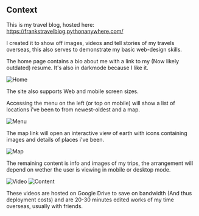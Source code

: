 ## Context 
This is my travel blog, hosted here: https://frankstravelblog.pythonanywhere.com/

I created it to show off images, videos and tell stories of my travels overseas, this also serves to demonstrate my basic web-design skills.

The home page contains a bio about me with a link to my (Now likely outdated) resume. It's also in darkmode because I like it.



![Home](https://user-images.githubusercontent.com/42459707/112563135-e4026700-8e2c-11eb-8376-28cdabac503d.PNG)

The site also supports Web and mobile screen sizes.



Accessing the menu on the left (or top on mobile) will show a list of locations i've been to from newest-oldest and a map.

![Menu](https://user-images.githubusercontent.com/42459707/112563142-e5cc2a80-8e2c-11eb-8942-76c25db4a198.PNG)



The map link will open an interactive view of earth with icons containing images and details of places i've been.

![Map](https://user-images.githubusercontent.com/42459707/112563138-e49afd80-8e2c-11eb-94bb-df5046d2a920.PNG)



The remaining content is info and images of my trips, the arrangement will depend on wether the user is viewing in mobile or desktop mode.

![Video](https://user-images.githubusercontent.com/42459707/112563141-e5339400-8e2c-11eb-9992-4fce128a8659.PNG)
![Content](https://user-images.githubusercontent.com/42459707/112563145-e6fd5780-8e2c-11eb-8d20-e821164ea0f7.PNG)

These videos are hosted on Google Drive to save on bandwidth (And thus deployment costs) and are 20-30 minutes edited works of my time overseas, usually with friends.
